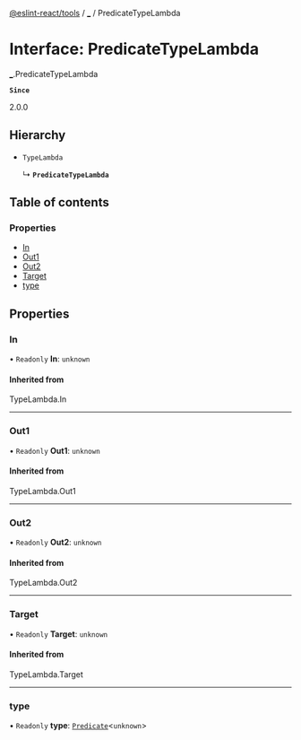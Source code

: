 [@eslint-react/tools](../README.md) / [\_](../modules/.md) / PredicateTypeLambda

# Interface: PredicateTypeLambda

[\_](../modules/.md).PredicateTypeLambda

**`Since`**

2.0.0

## Hierarchy

- `TypeLambda`

  ↳ **`PredicateTypeLambda`**

## Table of contents

### Properties

- [In](.PredicateTypeLambda.md#in)
- [Out1](.PredicateTypeLambda.md#out1)
- [Out2](.PredicateTypeLambda.md#out2)
- [Target](.PredicateTypeLambda.md#target)
- [type](.PredicateTypeLambda.md#type)

## Properties

### In

• `Readonly` **In**: `unknown`

#### Inherited from

TypeLambda.In

---

### Out1

• `Readonly` **Out1**: `unknown`

#### Inherited from

TypeLambda.Out1

---

### Out2

• `Readonly` **Out2**: `unknown`

#### Inherited from

TypeLambda.Out2

---

### Target

• `Readonly` **Target**: `unknown`

#### Inherited from

TypeLambda.Target

---

### type

• `Readonly` **type**: [`Predicate`](.Predicate.md)\<`unknown`\>
